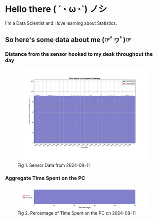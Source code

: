 
# Hello there ( ´◔ ω◔`) ノシ

I'm a Data Scientist and I love learning about Statistics.

## So here's some data about me (☞ﾟヮﾟ)☞


### Distance from the sensor hooked to my desk throughout the day
<figure>
  <picture>
    <source media="(prefers-color-scheme: dark)" srcset="Pi/readme/graphs/lineplot/dark-plot-2024-08-11.png">
    <source media="(prefers-color-scheme: light)" srcset="Pi/readme/graphs/lineplot/light-plot-2024-08-11.png">
    <img alt="Shows a black logo in light color mode and a white one in dark color mode." src="Pi/readme/graphs/lineplot/light-plot-2024-08-11.png">
  </picture>
  <figcaption>Fig 1. Sensor Data from 2024-08-11</figcaption>
</figure>



### Aggregate Time Spent on the PC
<figure>
  <picture>
    <source media="(prefers-color-scheme: dark)" srcset="Pi/readme/graphs/barplot/dark-plot-2024-08-11.png">
    <source media="(prefers-color-scheme: light)" srcset="Pi/readme/graphs/barplot/light-plot-2024-08-11.png">
    <img alt="Shows a black logo in light color mode and a white one in dark color mode." src="Pi/readme/graphs/barplot/light-plot-2024-08-11.png">
  </picture>
  <figcaption>Fig 2. Percentage of Time Spent on the PC on 2024-08-11</figcaption>
</figure>
